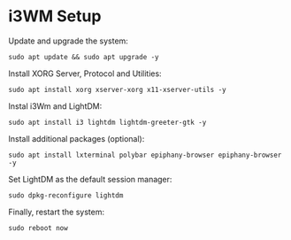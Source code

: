 # i3WM Setup

Update and upgrade the system:
```
sudo apt update && sudo apt upgrade -y
```
Install XORG Server, Protocol and Utilities:
```
sudo apt install xorg xserver-xorg x11-xserver-utils -y
```
Instal i3Wm and LightDM:
```
sudo apt install i3 lightdm lightdm-greeter-gtk -y
```

Install additional packages (optional):
```
sudo apt install lxterminal polybar epiphany-browser epiphany-browser -y
```

Set LightDM as the default session manager:
```
sudo dpkg-reconfigure lightdm
```

Finally, restart the system:
```
sudo reboot now
```